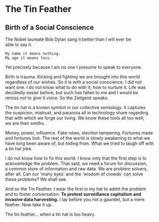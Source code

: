 # The Tin Feather

## Birth of a Social Conscience

The Nobel laureate Bob Dylan sang it better than I will ever be<br>able to say it. 
```
My name it means nothing.
My age it means less.
```
Yet precisely because I am no one I presume to speak to everyone.


Birth is trauma. Kicking and fighting we are brought into this world <br>
regardless of our wishes. So it is with a social conscience. I did not<br>
want one. I do not know what to do with it; how to nurture it. Life was<br>
decidedly easier before, but such has fallen to me and I would be<br>
remiss not to give it voice. So the Zeitgeist speaks.


The tin hat is a known symbol in our collective semiology. It captures<br>
the suspicion, mistrust, and paranoia all in technology share regarding<br>
that with which we forge our living. We know these tools all too well;<br>
we are their smiths.


Money, power, influence. Fake news, election tampering. Fortunes made<br>
and fortunes lost. The rest of the world is slowly awakening to what we<br>
have long been aware of, but hiding from. What we tried to laugh off with<br>
a tin hat joke.


I do not know how to fix this world. I know only that the first step is to<br>
acknowledge the problem. That said, we need a forum for discussion,<br>
a common store of information and raw data. We are problem solvers,<br>
after all. Can our 'many eyes' and the 'wisdom of crowds' can solve<br>
these problems? We shall see.


And so the Tin Feather. I wear the first in my hat to admit the problem<br>
and to foster conversation. __To protest surveillance capitalism and<br>
invasive data harvesting.__ I lay before you not a gauntlet, but a mere<br>
feather. Now take it up.


The tin feather... when a tin hat is too heavy.
